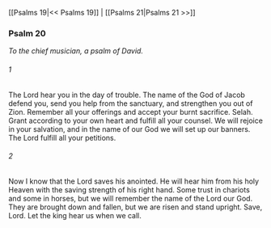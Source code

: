 [[Psalms 19|<< Psalms 19]]  |  [[Psalms 21|Psalms 21 >>]]

### Psalm 20

*To the chief musician, a psalm of David.*

###### 1
The Lord hear you in the day of trouble. The name of the God of Jacob defend you, send you help from the sanctuary, and strengthen you out of Zion. Remember all your offerings and accept your burnt sacrifice. Selah. Grant according to your own heart and fulfill all your counsel. We will rejoice in your salvation, and in the name of our God we will set up our banners. The Lord fulfill all your petitions.

###### 2
Now I know that the Lord saves his anointed. He will hear him from his holy Heaven with the saving strength of his right hand. Some trust in chariots and some in horses, but we will remember the name of the Lord our God. They are brought down and fallen, but we are risen and stand upright. Save, Lord. Let the king hear us when we call.